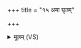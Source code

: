 +++
title = "१५ अमा घृतम्"

+++
<details><summary>मूलम् (VS)</summary>

अ॒मा घृ॒तं कृ॑णुते॒ केव॑लमाचा॒र्यो᳡ भू॒त्वा वरु॑णो॒ यद्य॒दैच्छ॑त्प्र॒जाप॑तौ।  
तद्ब्र॑ह्मचा॒री प्राय॑च्छ॒त्स्वान्मि॒त्रो अध्या॒त्मनः॑ ॥
</details>